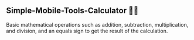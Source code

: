 ## Simple-Mobile-Tools-Calculator  📱✨

 Basic mathematical operations such as addition, subtraction, multiplication, and division, and an equals sign to get the result of the calculation.


